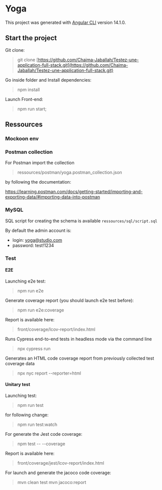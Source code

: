 # Yoga

This project was generated with [Angular CLI](https://github.com/angular/angular-cli) version 14.1.0.

## Start the project

Git clone:

> git clone [https://github.com/Chaima-Jaballah/Testez-une-application-full-stack.git](https://github.com/Chaima-Jaballah/Testez-une-application-full-stack.git)

Go inside folder and Install dependencies:

> npm install

Launch Front-end:

> npm run start;


## Ressources

### Mockoon env 

### Postman collection

For Postman import the collection

> ressources/postman/yoga.postman_collection.json 

by following the documentation: 

https://learning.postman.com/docs/getting-started/importing-and-exporting-data/#importing-data-into-postman


### MySQL

SQL script for creating the schema is available `ressources/sql/script.sql`

By default the admin account is:
- login: yoga@studio.com
- password: test!1234


### Test

#### E2E

Launching e2e test:
> npm run e2e

Generate coverage report (you should launch e2e test before):
> npm run e2e:coverage

Report is available here:
> front/coverage/lcov-report/index.html

Runs Cypress end-to-end tests in headless mode via the command line
> npx cypress run

Generates an HTML code coverage report from previously collected test coverage data
> npx nyc report --reporter=html


#### Unitary test

Launching test:
> npm run test

for following change:
> npm run test:watch

For generate the Jest code coverage:
> npm test -- --coverage

Report is available here:
> front/coverage/jest/lcov-report/index.html


For launch and generate the jacoco code coverage:
> mvn clean test
> mvn jacoco:report


